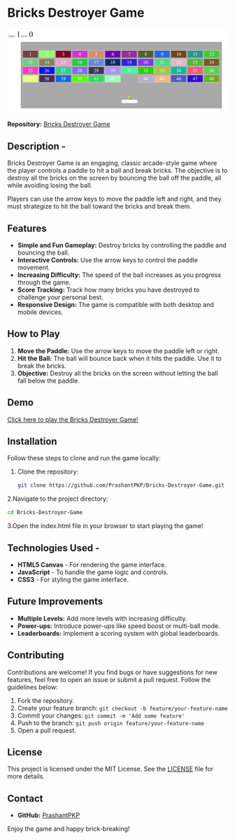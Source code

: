 # Bricks Destroyer Game

![Bricks Destroyer Game](./screenshot.png)

**Repository:** [Bricks Destroyer Game](https://github.com/PrashantPKP/Bricks-Destroyer-Game.git)

## Description -

Bricks Destroyer Game is an engaging, classic arcade-style game where the player controls a paddle to hit a ball and break bricks. The objective is to destroy all the bricks on the screen by bouncing the ball off the paddle, all while avoiding losing the ball.

Players can use the arrow keys to move the paddle left and right, and they must strategize to hit the ball toward the bricks and break them.

## Features

- **Simple and Fun Gameplay:** Destroy bricks by controlling the paddle and bouncing the ball.
- **Interactive Controls:** Use the arrow keys to control the paddle movement.
- **Increasing Difficulty:** The speed of the ball increases as you progress through the game.
- **Score Tracking:** Track how many bricks you have destroyed to challenge your personal best.
- **Responsive Design:** The game is compatible with both desktop and mobile devices.

## How to Play

1. **Move the Paddle:** Use the arrow keys to move the paddle left or right.
2. **Hit the Ball:** The ball will bounce back when it hits the paddle. Use it to break the bricks.
3. **Objective:** Destroy all the bricks on the screen without letting the ball fall below the paddle.

## Demo
[Click here to play the Bricks Destroyer Game!](https://prashantpkp.github.io/Bricks-Destroyer-Game/)

## Installation

Follow these steps to clone and run the game locally:

1. Clone the repository:
   ```bash
   git clone https://github.com/PrashantPKP/Bricks-Destroyer-Game.git

2.Navigate to the project directory:
  ```bash
  cd Bricks-Destroyer-Game
  ```

3.Open the index.html file in your browser to start playing the game!

## Technologies Used -

- **HTML5 Canvas** - For rendering the game interface.
- **JavaScript** - To handle the game logic and controls.
- **CSS3** - For styling the game interface.

## Future Improvements

- **Multiple Levels:** Add more levels with increasing difficulty.
- **Power-ups:** Introduce power-ups like speed boost or multi-ball mode.
- **Leaderboards:** Implement a scoring system with global leaderboards.


## Contributing
Contributions are welcome! If you find bugs or have suggestions for new features, feel free to open an issue or submit a pull request. Follow the guidelines below:

1. Fork the repository.
2. Create your feature branch: `git checkout -b feature/your-feature-name`
3. Commit your changes: `git commit -m 'Add some feature'`
4. Push to the branch: `git push origin feature/your-feature-name`
5. Open a pull request.

## License

This project is licensed under the MIT License. See the [LICENSE](LICENSE) file for more details.

## Contact

- **GitHub:** [PrashantPKP](https://github.com/PrashantPKP)

Enjoy the game and happy brick-breaking!

